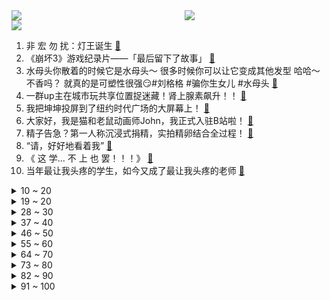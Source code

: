 <div >
	<a style="float:left;width:55%;" href = "https://github.com/anuraghazra/github-readme-stats">
	 <img src = "https://github-readme-stats.vercel.app/api?username=iuuuuuaena&theme=buefy&show_icons=true"/>
	</a>
	<a  style="float:right;width:45%" href = "https://github.com/anuraghazra/github-readme-stats">
	 <img  src="https://github-readme-stats.vercel.app/api/top-langs/?username=anuraghazra&layout=compact"/>
	</a>
	</div>

[![](https://img.shields.io/badge/jxd-@jxdgogogo.xyz-yellowgreen.svg)](https://www.jxdgogogo.xyz)<br>
1. 非   宏   勿   扰：灯王诞生 [:link:](//www.bilibili.com/video/BV1Rs4y1L7qt) <br>
2. 《崩坏3》游戏纪录片——「最后留下了故事」 [:link:](//www.bilibili.com/video/BV1554y1u7J8) <br>
3. 水母头你散着的时候它是水母头～ 很多时候你可以让它变成其他发型 哈哈～ 不香吗？ 就真的是可塑性很强😏#刘格格 #骗你生女儿 #水母头 [:link:](//www.bilibili.com/video/BV12v4y1h7Ku) <br>
4. 一群up主在城市玩共享位置捉迷藏！肾上腺素飙升！！ [:link:](//www.bilibili.com/video/BV1Uv4y1h7Gb) <br>
5. 我把坤坤投屏到了纽约时代广场的大屏幕上！ [:link:](//www.bilibili.com/video/BV1E24y1G7XR) <br>
6. 大家好，我是猫和老鼠动画师John，我正式入驻B站啦！ [:link:](//www.bilibili.com/video/BV1Cj411g7e5) <br>
7. 精子告急？第一人称沉浸式捐精，实拍精卵结合全过程！ [:link:](//www.bilibili.com/video/BV1ZM411x72c) <br>
8. “请，好好地看着我” [:link:](//www.bilibili.com/video/BV1Sx4y1K7Gq) <br>
9. 《 这 学... 不 上 也 罢！！！》 [:link:](//www.bilibili.com/video/BV1s84y1P7qz) <br>
10. 当年最让我头疼的学生，如今又成了最让我头疼的老师 [:link:](//www.bilibili.com/video/BV1wj41137GH) <br>
<details>
<summary>10 ~ 20</summary>

11. 弹！ [:link:](//www.bilibili.com/video/BV1Jg4y1n7QQ) <br>
12. 【前方高能】这应该是全网最长的一把刀了吧 [:link:](//www.bilibili.com/video/BV1HM4y1k7c2) <br>
13. 《原神》剧情PV-「魔女的茶会」 [:link:](//www.bilibili.com/video/BV1z84y1P7FY) <br>
14. 可能是性价比最高的自助餐！鲍鱼生腌螃蟹不限量！能吃垮老板吗？ [:link:](//www.bilibili.com/video/BV1HD4y1M7uB) <br>
15. 《 阳 光 开 朗 睡 大 觉 》 [:link:](//www.bilibili.com/video/BV1Y54y1u77B) <br>
16. 评分8.7！可以开香槟了？假面骑士极狐半程吐槽！ [:link:](//www.bilibili.com/video/BV1B84y1P7bj) <br>
17. 脑子好疼。。 [:link:](//www.bilibili.com/video/BV1sL41117Vn) <br>
18. 假如原神里也有短视频 [:link:](//www.bilibili.com/video/BV1Q54y1u7Jk) <br>
19. 你好，气味相投的朋友！ [:link:](//www.bilibili.com/video/BV1U84y1K7t9) <br>
</details>
<details>
<summary>19 ~ 20</summary>

20. 超级宇宙无敌回旋巨烂活 [:link:](//www.bilibili.com/video/BV118411F7Ea) <br>
21. 2023.3.4-周杰伦嘉年华悉尼演唱会2小时纯享｜Jay Chou Carnival World Tour [:link:](//www.bilibili.com/video/BV1rY4y1C779) <br>
22. 【虽迟但到】2023.3.4周杰伦悉尼嘉年华演唱会3小时完整高清纯享版（全程固定机位） [:link:](//www.bilibili.com/video/BV1K24y1G71T) <br>
23. 兄弟的诱惑 [:link:](//www.bilibili.com/video/BV1D24y187yq) <br>
24. 热门角落建筑师鉴定 [:link:](//www.bilibili.com/video/BV1ZY4y117Vv) <br>
25. 【STN快报第七季07】幸好有霰弹枪，不然我就要被野人挠破皮了 [:link:](//www.bilibili.com/video/BV1X24y1t74c) <br>
26. 一个男孩送给父亲的礼物 [:link:](//www.bilibili.com/video/BV1f54y1u7kA) <br>
27. 姐穿了半辈子的好衣服 [:link:](//www.bilibili.com/video/BV1Ps4y1Z7Je) <br>
28. 时隔一年！我终于拼出了史诗级传奇魔幻乐园！！！ [:link:](//www.bilibili.com/video/BV1E24y1G77r) <br>
</details>
<details>
<summary>28 ~ 30</summary>

29. 艳压张国荣的影帝，用半生打磨了一个角色，但却很少有人知道他 [:link:](//www.bilibili.com/video/BV1tM4y1k7ZH) <br>
30. 地球的未来不会凉透，甚至可能变成恒星？【司徒之脑洞】 [:link:](//www.bilibili.com/video/BV1A54y1g7ML) <br>
31. 《如何用百乐入狱》 [:link:](//www.bilibili.com/video/BV1aT411Y7Vp) <br>
32. 【龙门商业街400杀】摆完挂机 简单好抄（明日方舟） [:link:](//www.bilibili.com/video/BV17T411e7bs) <br>
33. 我怎么那么爱跟风啊？ [:link:](//www.bilibili.com/video/BV1T24y1b7M1) <br>
34. 【百老汇Theatre Dance】"I Got Rhythm" from Crazy For You [:link:](//www.bilibili.com/video/BV1Lb411Q7dD) <br>
35. 请joejoe吃我独步天下的秘制蒜蓉海鲜大咖，他却在偷吃蒜蓉酱 [:link:](//www.bilibili.com/video/BV1TX4y1Q7oL) <br>
36. 大学生宿舍灯光秀～要被帅晕啦！！！ [:link:](//www.bilibili.com/video/BV1iX4y1D7dW) <br>
37. 对不起，我也不想长大！ [:link:](//www.bilibili.com/video/BV1484y1P7Nx) <br>
</details>
<details>
<summary>37 ~ 40</summary>

38. 厉不厉害，你坤哥？蔡徐坤演的逆天偶像剧，看完我眼睛瞎了 [:link:](//www.bilibili.com/video/BV1NY4y127U2) <br>
39. 卖家你最好是不要让我找到你 [:link:](//www.bilibili.com/video/BV1B24y137wj) <br>
40. 国际惯例！只提供军火却不参战？《叶卡捷琳娜》S2P1 [:link:](//www.bilibili.com/video/BV11N411F7XY) <br>
41. 经过这么一折腾我更不爱吃菜了！ [:link:](//www.bilibili.com/video/BV1x24y1G7Pg) <br>
42. 主公，万不可废长立幼啊！ [:link:](//www.bilibili.com/video/BV1RY4y1C7Xu) <br>
43. “熊熊我啊，是女顶流哟”它真的没有脖子！在群熊中一眼认出，三角饭团花花公主是也 [:link:](//www.bilibili.com/video/BV14v4y1h76Z) <br>
44. 家长快进来！一招让你的孩子彻底摆脱游戏的毒害！（比电击管用） [:link:](//www.bilibili.com/video/BV1jv4y1h7Be) <br>
45. 不好意思！陈书婷和许半夏都不是我想看的女性角色！【老王】 [:link:](//www.bilibili.com/video/BV1rs4y1L7Pb) <br>
46. 【散兵/流浪者动态LIVE2D】耗时一周的动态来了！！我也秃了（那种语气） [:link:](//www.bilibili.com/video/BV1DD4y1T7aL) <br>
</details>
<details>
<summary>46 ~ 50</summary>

47. 摆摊卖这个，卖多少硬币合适？ [:link:](//www.bilibili.com/video/BV1oM411x7GN) <br>
48. 【超难】站着不动通关惊变100天！ [:link:](//www.bilibili.com/video/BV1UM4y1R76o) <br>
49. 【明日方舟】剿灭“龙门商业街”挂机攻略！摆完挂机的愉悦攻略！ |魔法Zc目录 明日方舟 [:link:](//www.bilibili.com/video/BV1uo4y1k7zB) <br>
50. 课 堂 请 勿 对 对 子【中国现代史】！！！ [:link:](//www.bilibili.com/video/BV1k8411F7pM) <br>
51. 概念神 [:link:](//www.bilibili.com/video/BV1ED4y1M7EL) <br>
52. 带tim去吃杭州最顶级的餐厅，没想到他带来了…【还愿挑战ep18-金沙厅】 [:link:](//www.bilibili.com/video/BV13Y41167Up) <br>
53. 火锅店…缺斤少两的重灾区，吃了这么多年火锅有多少人现在觉得自己是个冤大头的？ [:link:](//www.bilibili.com/video/BV1T24y1b7L6) <br>
54. 【男女通用】获得腹肌并减少腰间赘肉的方法，每天只需5分钟！床上也能锻炼！ [:link:](//www.bilibili.com/video/BV1hL41117H8) <br>
55. 《如此讲坏话》 [:link:](//www.bilibili.com/video/BV1ps4y1L7fQ) <br>
</details>
<details>
<summary>55 ~ 60</summary>

56. 【ATC录音】甜妹管制 | 飞行员全化了 | 虹桥机坪 [:link:](//www.bilibili.com/video/BV1A24y1G7j7) <br>
57. 当你在朋友婚礼上唱《吉祥三宝》…… [:link:](//www.bilibili.com/video/BV1nY411673R) <br>
58. 如果让好莱坞来拍流浪地球会是什么样子？ [:link:](//www.bilibili.com/video/BV1Mv4y1a7BB) <br>
59. 超越终焉？主角成神！带你看崩坏3完结篇到底演了啥！「崩坏3剧情讲堂#14」 [:link:](//www.bilibili.com/video/BV19N411F74Z) <br>
60. 在生命最后24小时，你最不想做什么 [:link:](//www.bilibili.com/video/BV1MY4y1y7UB) <br>
61. 天价土豆？我去尝试了火锅店18元5片的土豆，两人竟然吃了877元！ [:link:](//www.bilibili.com/video/BV1zs4y1V7mv) <br>
62. 《猫和老鼠》诚不欺我！！ [:link:](//www.bilibili.com/video/BV1wN411c7Ge) <br>
63. 慢羊羊和喜羊羊来B站啦！童年DNA又双叒叕动啦！【高全胜&祖晴】 [:link:](//www.bilibili.com/video/BV1x84y1P7PU) <br>
64. 模仿秀。 [:link:](//www.bilibili.com/video/BV1uT411e7Wd) <br>
</details>
<details>
<summary>64 ~ 70</summary>

65. 自制忏悔辅助器 [:link:](//www.bilibili.com/video/BV1HL41117oQ) <br>
66. “长大后才发现，语文课本里面全是刀！！！” [:link:](//www.bilibili.com/video/BV1Co4y1r7Kr) <br>
67. 孙策：我玩的就是极限！ [:link:](//www.bilibili.com/video/BV1CY4y1C7j9) <br>
68. 【TF家族】《一起去做的N件事》第十七件事：一起来种太阳吧！（上） [:link:](//www.bilibili.com/video/BV12g4y1E7H5) <br>
69. 丁仪，字俊晖：这把高端局！ [:link:](//www.bilibili.com/video/BV1ix4y1K71j) <br>
70. 我的结局你猜不到！ [:link:](//www.bilibili.com/video/BV1Wj41137SL) <br>
71. 两位猛男假装成韩国人，去理发店做造型，结果…… [:link:](//www.bilibili.com/video/BV1Es4y1Z7va) <br>
72. 一张图AI绘画100次，还看的出来是谁吗 [:link:](//www.bilibili.com/video/BV1Lg4y1E7nr) <br>
73. 老板半夜拉全公司上山团建 我人麻了 [:link:](//www.bilibili.com/video/BV14Y41167HE) <br>
</details>
<details>
<summary>73 ~ 80</summary>

74. 黎明觉醒口碑分化，到底能不能玩？ [:link:](//www.bilibili.com/video/BV1gv4y1a7Sd) <br>
75. 3月5日周恩来总理诞辰125周年纪念日， 一组珍贵老照片回顾周恩来总理一生经典瞬间#伟人#周恩来 [:link:](//www.bilibili.com/video/BV1M8411c7Bs) <br>
76. 事实证明，男人的求生欲，是与生俱来的 [:link:](//www.bilibili.com/video/BV1KY41167ST) <br>
77. 我心目中永远的齐天大圣 [:link:](//www.bilibili.com/video/BV18X4y1Q7ss) <br>
78. 来！价值6万！！送你畅玩3A的游戏本 显示器 显卡 外设 [:link:](//www.bilibili.com/video/BV1dx4y1K7ab) <br>
79. 坤 坤 演 唱 会 [:link:](//www.bilibili.com/video/BV1HN411c7nx) <br>
80. 【原神｜cv原声献唱】《临渊之上》——五男古风群像曲 [:link:](//www.bilibili.com/video/BV1Y8411F73T) <br>
81. 「一水」突破国产光刻机的最后一个难关 [:link:](//www.bilibili.com/video/BV1184y1K7fx) <br>
82. 5种，10块钱可以做出来的炒面 [:link:](//www.bilibili.com/video/BV1Y8411F7YE) <br>
</details>
<details>
<summary>82 ~ 90</summary>

83. 【驼】所以，黑化靠的是演技！不是黑眼影好吗！ [:link:](//www.bilibili.com/video/BV16L411173f) <br>
84. 炒作界的宗师是谁？【硬核狠人48】 [:link:](//www.bilibili.com/video/BV1Fs4y1Z7fL) <br>
85. 但凡米哈游少犯点病，崩坏3就不存在了！ [:link:](//www.bilibili.com/video/BV1C24y1t7om) <br>
86. “可是呢，我肩上背带，再靠不回来” [:link:](//www.bilibili.com/video/BV1HX4y1D7pb) <br>
87. 普通人画意式妆真的美很大！扁平大脸也能立体混血 [:link:](//www.bilibili.com/video/BV1p24y1377L) <br>
88. 来看女生说滚如何高情商回答 [:link:](//www.bilibili.com/video/BV1qY411675e) <br>
89. 《原子之心》烧冰箱真人俄配（除了冰箱的骚话，你还能知道点别的） [:link:](//www.bilibili.com/video/BV19M4y1R7ZF) <br>
90. 骑行318川藏线 [:link:](//www.bilibili.com/video/BV1Cs4y1L7f3) <br>
91. 上班主打一个互相帮助！ [:link:](//www.bilibili.com/video/BV1u24y1G7mf) <br>
</details>
<details>
<summary>91 ~ 100</summary>

92. 啦啦啦啦哦哦哦～49秒起高能爆燃！《Lose Control》噼里啪啦吉他版爆裂改编！！ [:link:](//www.bilibili.com/video/BV1tv4y1h7mo) <br>
93. 大 学 生 诱 捕 器 [:link:](//www.bilibili.com/video/BV1fg4y177t3) <br>
94. 重要的不是什么都拥有，而是你想要的恰好出现在你身边 [:link:](//www.bilibili.com/video/BV19j411M7Wa) <br>
95. 当你被无罪释放 你看向唯一怀疑你的警察说： [:link:](//www.bilibili.com/video/BV1sM4y1d7tV) <br>
96. 在香港开了60年的顶级牛肉火锅店，到底有多好吃？ [:link:](//www.bilibili.com/video/BV1B8411F7Dg) <br>
97. 死了一年的女朋友突然给我托了个梦… [:link:](//www.bilibili.com/video/BV1nM4y1d7pj) <br>
98. 在英国大学春晚跳恋爱告急是一种什么体验｜直拍完整版｜竖屏 [:link:](//www.bilibili.com/video/BV1J24y1G7PZ) <br>
99. 《创始人去世六年，我们续写了他的作品》 [:link:](//www.bilibili.com/video/BV1Zs4y1o7tY) <br>
100. 峰哥沉浸式体验在日本买房，55平米260万 [:link:](//www.bilibili.com/video/BV1UY41167Ms) <br>
</details>
